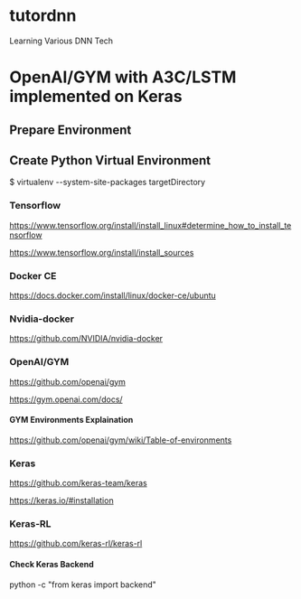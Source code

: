 # tutordnn
Learning Various DNN Tech

# OpenAI/GYM with A3C/LSTM implemented on Keras

## Prepare Environment

## Create Python Virtual Environment

$ virtualenv --system-site-packages targetDirectory

### Tensorflow

https://www.tensorflow.org/install/install_linux#determine_how_to_install_tensorflow

https://www.tensorflow.org/install/install_sources

### Docker CE

https://docs.docker.com/install/linux/docker-ce/ubuntu

### Nvidia-docker

https://github.com/NVIDIA/nvidia-docker

### OpenAI/GYM

https://github.com/openai/gym

https://gym.openai.com/docs/

#### GYM Environments Explaination

https://github.com/openai/gym/wiki/Table-of-environments

### Keras

https://github.com/keras-team/keras

https://keras.io/#installation

### Keras-RL

https://github.com/keras-rl/keras-rl

#### Check Keras Backend

python -c "from keras import backend"
